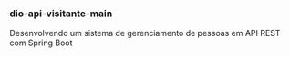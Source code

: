 ### dio-api-visitante-main
Desenvolvendo um sistema de gerenciamento de pessoas em API REST com Spring Boot
